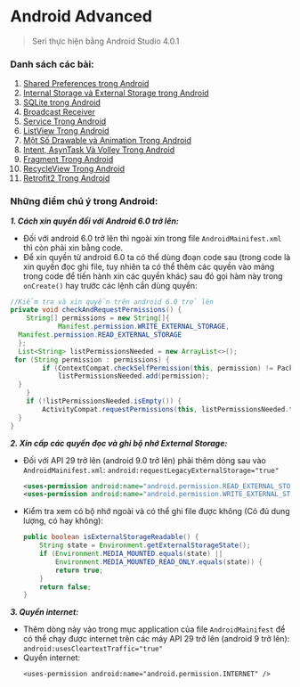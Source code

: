 # Android Advanced
> Seri thực hiện bằng Android Studio 4.0.1

### Danh sách các bài:
1. [Shared Preferences trong Android](https://github.com/huyhuynh1905/StudyAndShare/tree/master/AndroidAdvanced/SharedPreferences)
2. [Internal Storage và External Storage trong Android](https://github.com/huyhuynh1905/StudyAndShare/tree/master/AndroidAdvanced/InternalStorageAndExternalStorage)
3. [SQLite trong Android](https://github.com/huyhuynh1905/StudyAndShare/tree/master/AndroidAdvanced/SQLiteTrongAndroid)
4. [Broadcast Receiver](https://github.com/huyhuynh1905/StudyAndShare/tree/master/AndroidAdvanced/Broadcast-Receiver)
5. [Service Trong Android](https://github.com/huyhuynh1905/StudyAndShare/tree/master/AndroidAdvanced/Service-Android)
6. [ListView Trong Android](https://github.com/huyhuynh1905/StudyAndShare/tree/master/AndroidAdvanced/ListView)
7. [Một Số Drawable và Animation Trong Android](https://github.com/huyhuynh1905/StudyAndShare/tree/master/AndroidAdvanced/DrawableAndroid)
8. [Intent, AsynTask Và Volley Trong Android](https://github.com/huyhuynh1905/StudyAndShare/tree/master/AndroidAdvanced/IntentAndAsynTaskAndVolley)
9. [Fragment Trong Android](https://github.com/huyhuynh1905/StudyAndShare/tree/master/AndroidAdvanced/FragmentAndroid)
10. [RecycleView Trong Android](https://github.com/huyhuynh1905/StudyAndShare/tree/master/AndroidAdvanced/RecycleviewAndroid)
11. [Retrofit2 Trong Android](https://github.com/huyhuynh1905/StudyAndShare/tree/master/AndroidAdvanced/RetrofitAndroid)





### Những điểm chú ý trong Android:
***1. Cách xin quyền đối với Android 6.0 trở lên:***
- Đối với android 6.0 trở lên thì ngoài xin trong file `AndroidMainifest.xml` thì còn phải xin bằng code.
- Để xin quyền từ android 6.0 ta có thể dùng đoạn code sau (trong code là xin quyền đọc ghi file, tuy nhiên ta có thể thêm các quyền vào mảng trong code để tiến hành xin các quyền khác) sau đó gọi hàm này trong `onCreate()` hay trước các lệnh cần dùng quyền:
```java
//Kiểm tra và xin quyền trên android 6.0 trở lên
private void checkAndRequestPermissions() {  
    String[] permissions = new String[]{  
            Manifest.permission.WRITE_EXTERNAL_STORAGE,  
  Manifest.permission.READ_EXTERNAL_STORAGE  
  };  
  List<String> listPermissionsNeeded = new ArrayList<>();  
 for (String permission : permissions) {  
        if (ContextCompat.checkSelfPermission(this, permission) != PackageManager.PERMISSION_GRANTED) {  
            listPermissionsNeeded.add(permission);  
  }  
    }  
    if (!listPermissionsNeeded.isEmpty()) {  
        ActivityCompat.requestPermissions(this, listPermissionsNeeded.toArray(new String[listPermissionsNeeded.size()]), 1);  
  }  
}
```
***2. Xin cấp các quyền đọc và ghi bộ nhớ External Storage:***
- Đối với API 29 trở lên (android 9.0 trở lên) phải thêm dòng sau vào `AndroidMainifest.xml`: `android:requestLegacyExternalStorage="true"`

	```xml
	<uses-permission android:name="android.permission.READ_EXTERNAL_STORAGE"/>  
	<uses-permission android:name="android.permission.WRITE_EXTERNAL_STORAGE"/>
	```
- Kiểm tra xem có bộ nhớ ngoài và có thể ghi file được không (Có đủ dung lượng, có hay không):
	```java
	public boolean isExternalStorageReadable() {
	    String state = Environment.getExternalStorageState();
	    if (Environment.MEDIA_MOUNTED.equals(state) ||
	        Environment.MEDIA_MOUNTED_READ_ONLY.equals(state)) {
	        return true;
	    }
	    return false;
	}
	```
***3. Quyền internet:***
- Thêm dòng này vào trong mục application của file `AndroidMainifest` để có thể chạy được internet trên các máy API 29 trở lên (android 9 trở lên): `android:usesCleartextTraffic="true"`
- Quyền internet: 
	```
	<uses-permission android:name="android.permission.INTERNET" />
	
